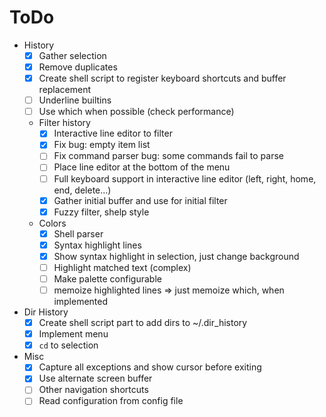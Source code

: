 # ToDo

- History
  - [x] Gather selection
  - [x] Remove duplicates
  - [x] Create shell script to register keyboard shortcuts and buffer
        replacement
  - [ ] Underline builtins
  - [ ] Use which when possible (check performance)
  - Filter history
    - [x] Interactive line editor to filter
    - [x] Fix bug: empty item list
    - [ ] Fix command parser bug: some commands fail to parse
    - [ ] Place line editor at the bottom of the menu
    - [ ] Full keyboard support in interactive line editor (left, right, home,
          end, delete...)
    - [x] Gather initial buffer and use for initial filter
    - [x] Fuzzy filter, shelp style
  - Colors
    - [x] Shell parser
    - [x] Syntax highlight lines
    - [x] Show syntax highlight in selection, just change background
    - [ ] Highlight matched text (complex)
    - [ ] Make palette configurable
    - [ ] memoize highlighted lines => just memoize which, when implemented
- Dir History
  - [x] Create shell script part to add dirs to ~/.dir_history
  - [x] Implement menu
  - [x] `cd` to selection
- Misc
  - [x] Capture all exceptions and show cursor before exiting
  - [x] Use alternate screen buffer
  - [ ] Other navigation shortcuts
  - [ ] Read configuration from config file

